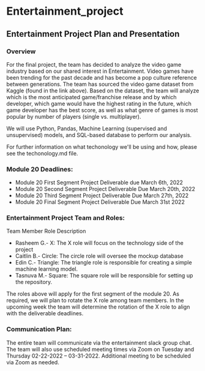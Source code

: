 # Entertainment_project

## Entertainment Project Plan and Presentation

### Overview 
For the final project, the team has decided to analyze the video game industry based on our shared interest in Entertainment. Video games have been trending for the past decade and has become a pop culture reference between generations. The team has sourced the video game dataset from Kaggle (found in the link above). Based on the dataset, the team will analyze which is the most anticipated game/franchise release and by which developer, which game would have the highest rating in the future, which game developer has the best score, as well as what genre of games is most popular by number of players (single vs. multiplayer).

We will use Python, Pandas, Machine Learning (supervised and unsupervised) models, and SQL-based database to perform our analysis. 

For further information on what techonology we'll be using and how, please see the techonology.md file. 

### Module 20 Deadlines:

- Module 20 First Segment Project Deliverable due March 6th, 2022
- Module 20 Second Segment Project Deliverable Due March 20th, 2022
- Module 20 Third Segment Project Deliverable Due March 27th, 2022
- Module 20 Final Segment Project Deliverable Due March 31st 2022

### Entertainment Project Team and Roles:
Team Member Role Description 
- Rasheem G.- X: The X role will focus on the technology side of the project 
- Caitlin B.- Circle: The circle role will oversee the mockup database 
- Edin C.- Triangle: The triangle role is responsible for creating a simple machine learning model. 
- Tasnuva M.- Square: The square role will be responsible for setting up the repository.

The roles above will apply for the first segment of the module 20. As required, we will plan to rotate the X role among team members. In the upcoming week the team will determine the rotation of the X role to align with the deliverable deadlines.

### Communication Plan:
The entire team will communicate via the entertainment slack group chat. The team will also use scheduled meeting times via Zoom on Tuesday and Thursday 02-22-2022 – 03-31-2022. Additional meeting to be scheduled via Zoom as needed.
